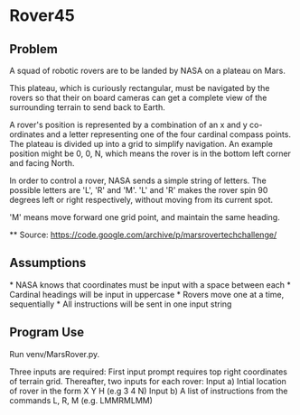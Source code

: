 # Rover45


<h2>Problem</h2>
A squad of robotic rovers are to be landed by NASA on a plateau on Mars.

This plateau, which is curiously rectangular, must be navigated by the rovers so that their on board cameras can get a complete view of the surrounding terrain to send back to Earth.

A rover's position is represented by a combination of an x and y co-ordinates and a letter representing one of the four cardinal compass points. The plateau is divided up into a grid to simplify navigation. An example position might be 0, 0, N, which means the rover is in the bottom left corner and facing North.

In order to control a rover, NASA sends a simple string of letters. The possible letters are 'L', 'R' and 'M'. 'L' and 'R' makes the rover spin 90 degrees left or right respectively, without moving from its current spot.

'M' means move forward one grid point, and maintain the same heading.

** Source: https://code.google.com/archive/p/marsrovertechchallenge/

<h2>Assumptions</h2>
* NASA knows that coordinates must be input with a space between each
* Cardinal headings will be input in uppercase
* Rovers move one at a time, sequentially
* All instructions will be sent in one input string

<h2>Program Use</h2>
Run venv/MarsRover.py. 

Three inputs are required:
  First input prompt requires top right coordinates of terrain grid.
Thereafter, two inputs for each rover:
Input a) Intial location of rover in the form X Y H (e.g 3 4 N)
Input b) A list of instructions from the commands L, R, M (e.g. LMMRMLMM)
